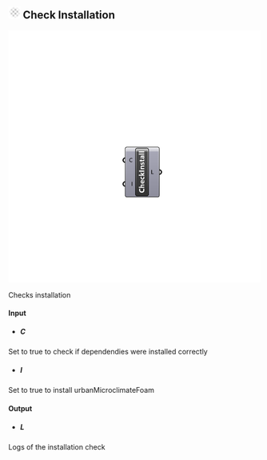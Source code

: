 ## ![](../../images/icons/Check_Installation.png) Check Installation

![](../../images/components/Check_Installation.png)

Checks installation

#### Input
* ##### C 
Set to true to check if dependendies were installed correctly
* ##### I 
Set to true to install urbanMicroclimateFoam

#### Output
* ##### L
Logs of the installation check